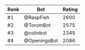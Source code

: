 Rank|Bot|Rating
---|---|---
#1|@RaspFish|2600
#2|@ToromBot|2575
#3|@colinbot|2345
#4|@OpeningsBot|2086
